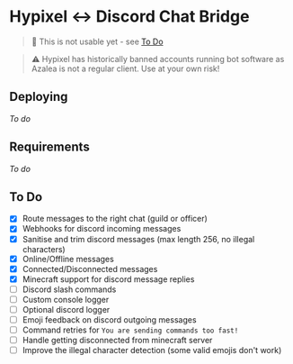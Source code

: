# Hypixel ↔ Discord Chat Bridge

> 🛑 This is not usable yet - see [To Do](#to-do)

> ⚠️ Hypixel has historically banned accounts running bot software as Azalea is not a regular client. Use at your own risk!

## Deploying

_To do_

## Requirements

_To do_

## To Do

-   [x] Route messages to the right chat (guild or officer)
-   [x] Webhooks for discord incoming messages
-   [x] Sanitise and trim discord messages (max length 256, no illegal characters)
-   [x] Online/Offline messages
-   [x] Connected/Disconnected messages
-   [x] Minecraft support for discord message replies
-   [ ] Discord slash commands
-   [ ] Custom console logger
-   [ ] Optional discord logger
-   [ ] Emoji feedback on discord outgoing messages
-   [ ] Command retries for `You are sending commands too fast!`
-   [ ] Handle getting disconnected from minecraft server
-   [ ] Improve the illegal character detection (some valid emojis don't work)
